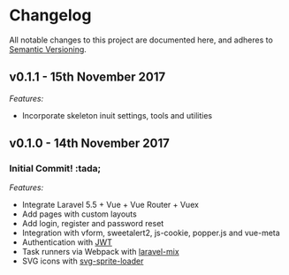 # Changelog

All notable changes to this project are documented here, and adheres to [Semantic Versioning](http://semver.org/spec/v2.0.0.html).

## v0.1.1 - 15th November 2017

_Features:_

* Incorporate skeleton inuit settings, tools and utilities

## v0.1.0 - 14th November 2017

### Initial Commit! :tada;

_Features:_

* Integrate Laravel 5.5 + Vue + Vue Router + Vuex
* Add pages with custom layouts
* Add login, register and password reset
* Integration with vform, sweetalert2, js-cookie, popper.js and vue-meta
* Authentication with [JWT](https://github.com/tymondesigns/jwt-auth)
* Task runners via Webpack with [laravel-mix](https://github.com/JeffreyWay/laravel-mix)
* SVG icons with [svg-sprite-loader](https://github.com/kisenka/svg-sprite-loader)

